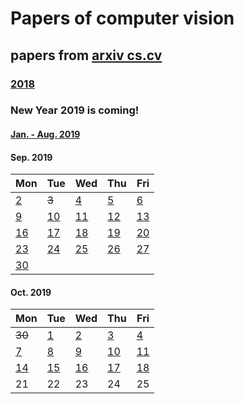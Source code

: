 # Papers of computer vision

## papers from [arxiv cs.cv](http://arxiv.org)
### [2018](2018.md)

### New Year 2019 is coming!
#### [Jan. - Aug. 2019](2019.md)

#### Sep. 2019
Mon | Tue | Wed | Thu | Fri 
----------|-------------|-------------|-------------|-------------
[2](2019/201909/20190902.md)  | ~~3~~ | [4](2019/201909/20190904.md) | [5](2019/201909/20190905.md) | [6](2019/201909/20190906.md) |
[9](2019/201909/20190909.md)  | [10](2019/201909/20190910.md) | [11](2019/201909/20190911.md) | [12](2019/201909/20190912.md) | [13](2019/201909/20190913.md) | 
[16](2019/201909/20190916.md) | [17](2019/201909/20190917.md) | [18](2019/201909/20190918.md) | [19](2019/201909/20190919.md) | [20](2019/201909/20190920.md) |
[23](2019/201909/20190923.md) | [24](2019/201909/20190924.md) | [25](2019/201909/20190925.md) | [26](2019/201909/20190926.md) | [27](2019/201909/20190927.md) |
[30](2019/201909/20190930.md) |

#### Oct. 2019
Mon | Tue | Wed | Thu | Fri 
----------|-------------|-------------|-------------|-------------
~~30~~ | [1](2019/201910/20191001.md) | [2](2019/201910/20191002.md) | [3](2019/201910/20191003.md) | [4](2019/201910/20191004.md) |
[7](2019/201910/20191007.md)  | [8](2019/201910/20191008.md)  | [9](2019/201910/20191009.md)  | [10](2019/201910/20191010.md) | [11](2019/201910/20191011.md) |
[14](2019/201910/20191014.md) | [15](2019/201910/20191015.md) | [16](2019/201910/20191016.md) | [17](2019/201910/20191017.md) | [18](2019/201910/20191018.md) |
21 | 22 | 23 | 24 | 25 |